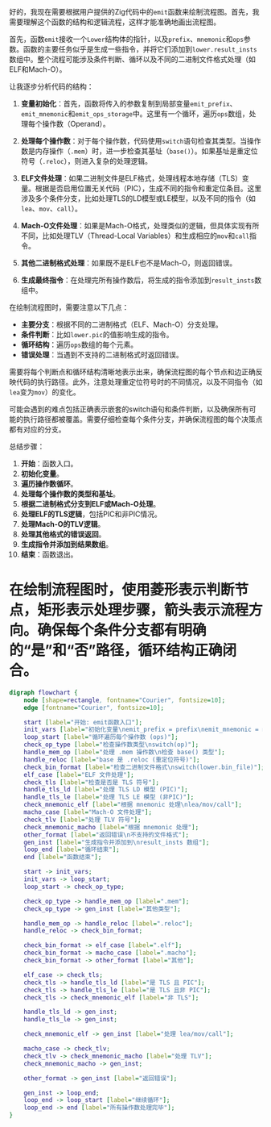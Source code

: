 好的，我现在需要根据用户提供的Zig代码中的`emit`函数来绘制流程图。首先，我需要理解这个函数的结构和逻辑流程，这样才能准确地画出流程图。

首先，函数`emit`接收一个`Lower`结构体的指针，以及`prefix`、`mnemonic`和`ops`参数。函数的主要任务似乎是生成一些指令，并将它们添加到`lower.result_insts`数组中。整个流程可能涉及条件判断、循环以及不同的二进制文件格式处理（如ELF和Mach-O）。

让我逐步分析代码的结构：

1. **变量初始化**：首先，函数将传入的参数复制到局部变量`emit_prefix`、`emit_mnemonic`和`emit_ops_storage`中。这里有一个循环，遍历`ops`数组，处理每个操作数（Operand）。

2. **处理每个操作数**：对于每个操作数，代码使用`switch`语句检查其类型。当操作数是内存操作（`.mem`）时，进一步检查其基址（`base()`）。如果基址是重定位符号（`.reloc`），则进入复杂的处理逻辑。

3. **ELF文件处理**：如果二进制文件是ELF格式，处理线程本地存储（TLS）变量。根据是否启用位置无关代码（PIC），生成不同的指令和重定位条目。这里涉及多个条件分支，比如处理TLS的LD模型或LE模型，以及不同的指令（如`lea`、`mov`、`call`）。

4. **Mach-O文件处理**：如果是Mach-O格式，处理类似的逻辑，但具体实现有所不同，比如处理TLV（Thread-Local Variables）和生成相应的`mov`和`call`指令。

5. **其他二进制格式处理**：如果既不是ELF也不是Mach-O，则返回错误。

6. **生成最终指令**：在处理完所有操作数后，将生成的指令添加到`result_insts`数组中。

在绘制流程图时，需要注意以下几点：

- **主要分支**：根据不同的二进制格式（ELF、Mach-O）分支处理。
- **条件判断**：比如`lower.pic`的值影响生成的指令。
- **循环结构**：遍历`ops`数组的每个元素。
- **错误处理**：当遇到不支持的二进制格式时返回错误。

需要将每个判断点和循环结构清晰地表示出来，确保流程图的每个节点和边正确反映代码的执行路径。此外，注意处理重定位符号时的不同情况，以及不同指令（如`lea`变为`mov`）的变化。

可能会遇到的难点包括正确表示嵌套的switch语句和条件判断，以及确保所有可能的执行路径都被覆盖。需要仔细检查每个条件分支，并确保流程图的每个决策点都有对应的分支。

总结步骤：

1. **开始**：函数入口。
2. **初始化变量**。
3. **遍历操作数循环**。
4. **处理每个操作数的类型和基址**。
5. **根据二进制格式分支到ELF或Mach-O处理**。
6. **处理ELF的TLS逻辑**，包括PIC和非PIC情况。
7. **处理Mach-O的TLV逻辑**。
8. **处理其他格式的错误返回**。
9. **生成指令并添加到结果数组**。
10. **结束**：函数退出。

在绘制流程图时，使用菱形表示判断节点，矩形表示处理步骤，箭头表示流程方向。确保每个条件分支都有明确的“是”和“否”路径，循环结构正确闭合。
================================================
```dot
digraph flowchart {
    node [shape=rectangle, fontname="Courier", fontsize=10];
    edge [fontname="Courier", fontsize=10];

    start [label="开始: emit函数入口"];
    init_vars [label="初始化变量\nemit_prefix = prefix\nemit_mnemonic = mnemonic\nemit_ops_storage分配"];
    loop_start [label="循环遍历每个操作数 (ops)"];
    check_op_type [label="检查操作数类型\nswitch(op)"];
    handle_mem_op [label="处理 .mem 操作数\n检查 base() 类型"];
    handle_reloc [label="base 是 .reloc (重定位符号)"];
    check_bin_format [label="检查二进制文件格式\nswitch(lower.bin_file)"];
    elf_case [label="ELF 文件处理"];
    check_tls [label="检查是否是 TLS 符号"];
    handle_tls_ld [label="处理 TLS LD 模型 (PIC)"];
    handle_tls_le [label="处理 TLS LE 模型 (非PIC)"];
    check_mnemonic_elf [label="根据 mnemonic 处理\nlea/mov/call"];
    macho_case [label="Mach-O 文件处理"];
    check_tlv [label="处理 TLV 符号"];
    check_mnemonic_macho [label="根据 mnemonic 处理"];
    other_format [label="返回错误\n不支持的文件格式"];
    gen_inst [label="生成指令并添加到\nresult_insts 数组"];
    loop_end [label="循环结束"];
    end [label="函数结束"];

    start -> init_vars;
    init_vars -> loop_start;
    loop_start -> check_op_type;

    check_op_type -> handle_mem_op [label=".mem"];
    check_op_type -> gen_inst [label="其他类型"];

    handle_mem_op -> handle_reloc [label=".reloc"];
    handle_reloc -> check_bin_format;

    check_bin_format -> elf_case [label=".elf"];
    check_bin_format -> macho_case [label=".macho"];
    check_bin_format -> other_format [label="其他"];

    elf_case -> check_tls;
    check_tls -> handle_tls_ld [label="是 TLS 且 PIC"];
    check_tls -> handle_tls_le [label="是 TLS 且非 PIC"];
    check_tls -> check_mnemonic_elf [label="非 TLS"];

    handle_tls_ld -> gen_inst;
    handle_tls_le -> gen_inst;

    check_mnemonic_elf -> gen_inst [label="处理 lea/mov/call"];

    macho_case -> check_tlv;
    check_tlv -> check_mnemonic_macho [label="处理 TLV"];
    check_mnemonic_macho -> gen_inst;

    other_format -> gen_inst [label="返回错误"];

    gen_inst -> loop_end;
    loop_end -> loop_start [label="继续循环"];
    loop_end -> end [label="所有操作数处理完毕"];
}
```